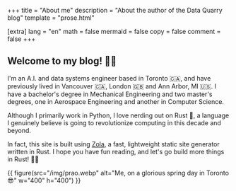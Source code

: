 +++
title = "About me"
description = "About the author of the Data Quarry blog"
template = "prose.html"

[extra]
lang = "en"
math = false
mermaid = false
copy = false
comment = false
+++

## Welcome to my blog! 👋🏽

I'm an A.I. and data systems engineer based in Toronto 🇨🇦, and have previously lived in Vancouver 🇨🇦, London 🇬🇧 and Ann Arbor, MI 🇺🇸. I have a bachelor's degree in Mechanical Engineering and two master's degrees, one in Aerospace Engineering and another in Computer Science.

Although I primarily work in Python, I love nerding out on Rust 🦀, a language I genuinely believe is going to revolutionize computing in this decade and beyond.

In fact, this site is built using [Zola](https://github.com/getzola/zola), a fast, lightweight static site generator written in Rust. I hope you have fun reading, and let's go build more things in Rust! 💪🏽

{{ figure(src="/img/prao.webp" alt="Me, on a glorious spring day in Toronto 😎" w="400" h="400") }}